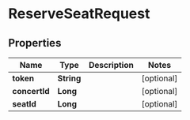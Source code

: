 # ReserveSeatRequest

## Properties
Name | Type | Description | Notes
------------ | ------------- | ------------- | -------------
**token** | **String** |  |  [optional]
**concertId** | **Long** |  |  [optional]
**seatId** | **Long** |  |  [optional]
